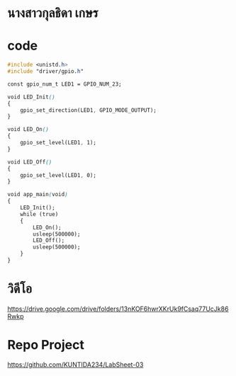 # นางสาวกุลธิดา เกษร

# code
```css
#include <unistd.h>
#include "driver/gpio.h"

const gpio_num_t LED1 = GPIO_NUM_23;

void LED_Init()
{
    gpio_set_direction(LED1, GPIO_MODE_OUTPUT);
}

void LED_On()
{
    gpio_set_level(LED1, 1);
}

void LED_Off()
{
    gpio_set_level(LED1, 0);
}

void app_main(void)
{
    LED_Init();
    while (true)
    {
        LED_On();
        usleep(500000);
        LED_Off();
        usleep(500000);
    }
}

```
# วิดีโอ
https://drive.google.com/drive/folders/13nKOF6hwrXKrUk9fCsaq77UcJk86Rwkp

# Repo Project

https://github.com/KUNTIDA234/LabSheet-03
